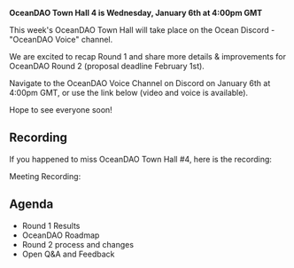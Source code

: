 **OceanDAO Town Hall 4 is Wednesday, January 6th at 4:00pm GMT**

This week's OceanDAO Town Hall will take place on the Ocean Discord - "OceanDAO Voice" channel.

We are excited to recap Round 1 and share more details & improvements for OceanDAO Round 2 (proposal deadline February 1st).

Navigate to the OceanDAO Voice Channel on Discord on January 6th at 4:00pm GMT, or use the link below (video and voice is available).

Hope to see everyone soon!


## Recording

If you happened to miss OceanDAO Town Hall #4, here is the recording:


Meeting Recording:



## Agenda

- Round 1 Results
- OceanDAO Roadmap
- Round 2 process and changes
- Open Q&A and Feedback







